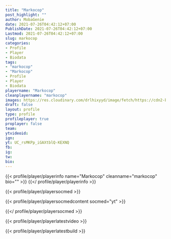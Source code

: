 ```yaml
---
title: "Markocop"
post_highlight: ""
author: MobaGenie
date: 2021-07-26T04:42:12+07:00
PublishDate: 2021-07-26T04:42:12+07:00
Lastmod: 2021-07-26T04:42:12+07:00
slug: markocop
categories: 
- Profile 
- Player
- Biodata
tags: 
- "markocop"
- "Markocop"
- Profile 
- Player
- Biodata
playername: "Markocop"
cleanplayername: "markocop"
images: https://res.cloudinary.com/drlhixyyd/image/fetch/https://cdn2-build.mobagenie.my.id/p/images/banner/player/full/markocop.jpg
draft: false
layout: profile
type: profile
profileplayer: true
proplayer: false
team: 
ytvideoid: 
ign: 
yt: UC_rsMKPp_iGAXtblQ-KEXNQ
fb: 
ig: 
tw: 
bio:
---
```


{{< profile/player/playerinfo name="Markocop" cleanname="markocop" bio="" >}} {{</ profile/player/playerinfo >}}

{{< profile/player/playersocmed >}}

{{< profile/player/playersocmedcontent socmed="yt" >}} 

{{</ profile/player/playersocmed >}}

{{< profile/player/playerlatestvideo >}}

{{< profile/player/playerlatestbuild >}}